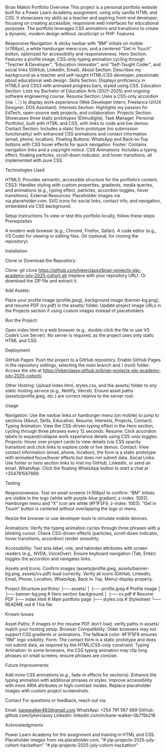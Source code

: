 Brian Makini Portfolio
Overview
This project is a personal portfolio website built for a Power Learn Academy assignment, using only vanilla HTML and CSS. It showcases my skills as a teacher and aspiring front-end developer, focusing on creating accessible, responsive web interfaces for educational purposes. The portfolio leverages CSS animations and transitions to create a dynamic, modern design without JavaScript or PHP.
Features

Responsive Navigation: A sticky navbar with “BM” initials on mobile (≤768px), a white hamburger menu icon, and a centered “Get in Touch” button, optimized for accessibility and responsiveness.
Hero Section: Features a profile image, CSS-only typing animation cycling through “Teacher & Developer”, “Education Innovator”, and “Self-Taught Coder”, and social links (GitHub, LinkedIn, Email).
About Section: Describes my background as a teacher and self-taught HTML/CSS developer, passionate about educational web design.
Skills Section: Displays proficiency in HTML5 and CSS3 with animated progress bars, styled using CSS.
Education Section: Lists my Bachelor of Education Arts (2021–2025) and ongoing software engineering course.
Resume Section: Uses a CSS-only accordion (via <input type="checkbox">) to display work experience (Web Developer Intern, Freelance UI/UX Designer, DOS Assistant).
Interests Section: Highlights my passion for EdTech, open-source web projects, and collaboration.
Projects Section: Showcases three static prototypes (Elimudigital, Task Manager, Personal Portfolio), built with HTML and CSS, with links to code and live demos.
Contact Section: Includes a static form prototype (no submission functionality) with enhanced CSS animations and contact information (email, phone, location).
Floating Buttons: WhatsApp and Back-to-Top buttons with CSS hover effects for quick navigation.
Footer: Contains navigation links and a copyright notice.
CSS Animations: Includes a typing effect, floating particles, scroll-down indicator, and hover transitions, all implemented with pure CSS.

Technologies Used

HTML5: Provides semantic, accessible structure for the portfolio’s content.
CSS3: Handles styling with custom properties, gradients, media queries, and animations (e.g., typing effect, particles, accordion toggles, hover transitions).
External Resources:
Placeholder images via via.placeholder.com.
SVG icons for social links, contact info, and navigation, embedded via CSS background.



Setup Instructions
To view or test this portfolio locally, follow these steps:
Prerequisites

A modern web browser (e.g., Chrome, Firefox, Safari).
A code editor (e.g., VS Code) for viewing or editing files.
Git (optional, for cloning the repository).

Installation

Clone or Download the Repository:

Clone: git clone https://github.com/lykerclassy/brian-projects-plp-academy-july-2025-cohort.git (replace with your repository URL).
Or download the ZIP file and extract it.


Add Assets:

Place your profile image (profile.jpeg), background image (banner-bg.png), and resume PDF (cv.pdf) in the assets/ folder.
Update project image URLs in the Projects section if using custom images instead of placeholders.


Run the Project:

Open index.html in a web browser (e.g., double-click the file or use VS Code’s Live Server).
No server is required, as the project uses only static HTML and CSS.



Deployment

GitHub Pages:
Push the project to a GitHub repository.
Enable GitHub Pages in the repository settings, selecting the main branch and / (root) folder.
Access the site at https://lykerclassy.github.io/brian-projects-plp-academy-july-2025-cohort/.


Other Hosting:
Upload index.html, styles.css, and the assets/ folder to any static hosting service (e.g., Netlify, Vercel).
Ensure asset paths (assets/profile.jpeg, etc.) are correct relative to the server root.



Usage

Navigation: Use the navbar links or hamburger menu (on mobile) to jump to sections (About, Skills, Education, Resume, Interests, Projects, Contact).
Typing Animation: View the CSS-driven typing effect in the Hero section, cycling through three phrases every 12 seconds.
Resume: Click accordion labels to expand/collapse work experience details using CSS-only toggles.
Projects: Hover over project cards to view details (via CSS opacity transition) and click links to explore code or live demos.
Contact: View contact information (email, phone, location); the form is a static prototype with animated focus/hover effects but does not submit data.
Social Links: Use footer or hero section links to visit my GitHub, LinkedIn, or send an email.
WhatsApp: Click the floating WhatsApp button to start a chat at +254791567689.

Testing

Responsiveness:
Test on small screens (≤768px) to confirm:
“BM” initials are visible in the logo (white with purple-blue gradient, z-index: 1002).
Hamburger menu and “X” icon are white (#F1F5F9, z-index: 1003).
“Get in Touch” button is centered without overlapping the logo or menu.


Resize the browser or use developer tools to simulate mobile devices.


Animations:
Verify the typing animation cycles through three phrases with a blinking cursor.
Check CSS-driven effects (particles, scroll-down indicator, hover transitions, accordion) render smoothly.


Accessibility:
Test aria-label, role, and tabindex attributes with screen readers (e.g., NVDA, VoiceOver).
Ensure keyboard navigation (Tab, Enter) toggles the accordion and navigates links.


Assets and Icons:
Confirm images (assets/profile.jpeg, assets/banner-bg.png, assets/cv.pdf) load correctly.
Verify all icons (GitHub, LinkedIn, Email, Phone, Location, WhatsApp, Back to Top, Menu) display properly.



Project Structure
portfolio/
├── assets/
│   ├── profile.jpeg        # Profile image
│   ├── banner-bg.png       # Hero section background
│   ├── cv.pdf              # Resume PDF
├── index.html              # Main portfolio page
├── styles.css              # Stylesheet
└── README.md               # This file

Known Issues

Asset Paths: If images or the resume PDF don’t load, verify paths in assets/ match your hosting setup.
Browser Compatibility: Older browsers may not support CSS gradients or animations. The fallback color: #F1F5F9 ensures “BM” logo visibility.
Form: The contact form is a static prototype and does not submit data, as required by the HTML/CSS-only constraint.
Typing Animation: In some browsers, the CSS typing animation may clip long phrases on small screens; ensure phrases are concise.

Future Improvements

Add more CSS animations (e.g., fade-in effects for sections).
Enhance the typing animation with additional phrases or styles.
Improve accessibility with more ARIA attributes or high-contrast modes.
Replace placeholder images with custom project screenshots.

Contact
For questions or feedback, reach out via:

Email: kanewalker483@gmail.com
WhatsApp: +254 791 567 689
GitHub: github.com/lykerclassy
LinkedIn: linkedin.com/in/kane-walker-0b715b218

Acknowledgments

Power Learn Academy for the assignment and training in HTML and CSS.
Placeholder images from via.placeholder.com.
"# plp-projects-2025-july-cohort-hackathon" 
"# plp-projects-2025-july-cohort-hackathon" 
